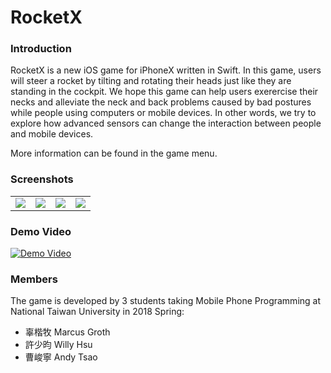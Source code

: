 # RocketX
### Introduction
RocketX is a new iOS game for iPhoneX written in Swift. In this game, users will steer a rocket by tilting and rotating their heads just like they are standing in the cockpit. We hope this game can help users exerercise their necks and alleviate the neck and back problems caused by bad postures while people using computers or mobile devices. In other words, we try to explore how advanced sensors can change the interaction between people and mobile devices.

More information can be found in the game menu.

### Screenshots
<table align="center" border="0">

<tr>
<td> <img src="https://i.imgur.com/nk7lJKq.png"> </td>
<td> <img src="https://i.imgur.com/KF3Nq2G.png"> </td>
<td> <img src="https://i.imgur.com/LfhXtOt.png"> </td>
<td> <img src="https://i.imgur.com/Jmtocko.png"> </td>
</tr>

</table>

### Demo Video
[![Demo Video](https://i.imgur.com/P5gjPv1.png)](https://www.youtube.com/watch?v=3A3OBFrM82k)

### Members
The game is developed by 3 students taking Mobile Phone Programming at National Taiwan University in 2018 Spring:
- 辜楷牧 Marcus Groth
- 許少昀 Willy Hsu
- 曹峻寧 Andy Tsao
